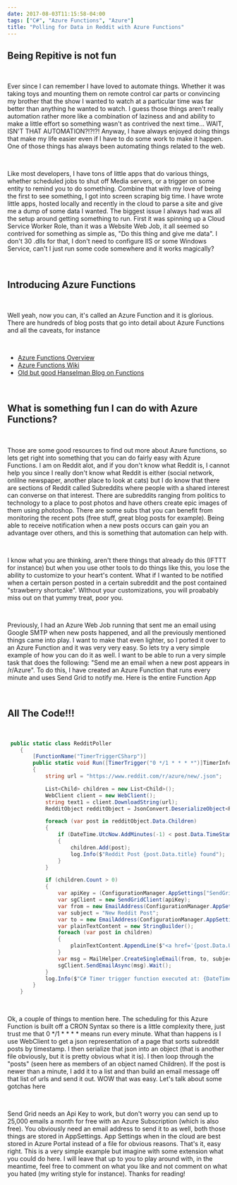 ```yaml
---
date: 2017-08-03T11:15:58-04:00
tags: ["C#", "Azure Functions", "Azure"]
title: "Polling for Data in Reddit with Azure Functions"
---
```


## Being Repitive is not fun

<br />

Ever since I can remember I have loved to automate things. Whether it was taking toys and mounting them on remote control car parts or convincing my brother that the show I wanted to watch at a particular time was far better than anything he wanted to watch. I guess those things aren't really automation rather more like a combination of laziness and and ability to make a little effort so something wasn't as contrived the next time... WAIT, ISN'T THAT AUTOMATION?!?!?! Anyway, I have always enjoyed doing things that make my life easier even if I have to do some work to make it happen. One of those things has always been automating things related to the web.

<br />

Like most developers, I have tons of little apps that do various things, whether scheduled jobs to shut off Media servers, or a trigger on some entity to remind you to do something. Combine that with my love of being the first to see something, I got into screen scraping big time. I have wrote little apps, hosted locally and recently in the cloud to parse a site and give me a dump of some data I wanted. The biggest issue I always had was all the setup around getting something to run. First it was spinning up a Cloud Service Worker Role, than it was a Website Web Job, it all seemed so contrived for something as simple as, "Do this thing and give me data". I don't 30 .dlls for that, I don't need to configure IIS or some Windows Service, can't I just run some code somewhere and it works magically?

<br />

## Introducing Azure Functions

<br />

Well yeah, now you can, it's called an Azure Function and it is glorious. There are hundreds of blog posts that go into detail about Azure Functions and all the caveats, for instance

<br />

- [Azure Functions Overview](https://docs.microsoft.com/en-us/azure/azure-functions/functions-overview)
- [Azure Functions Wiki](https://github.com/Azure/Azure-Functions/wiki)
- [Old but good Hanselman Blog on Functions](https://www.hanselman.com/blog/WhatIsServerlessComputingExploringAzureFunctions.aspx)

<br />

## What is something fun I can do with Azure Functions?

<br />

Those are some good resources to find out more about Azure functions, so lets get right into something that you can do fairly easy with Azure Functions. I am on Reddit alot, and if you don't know what Reddit is, I cannot help you since I really don't know what Reddit is either (social network, onlilne newspaper, another place to look at cats) but I do know that there are sections of Reddit called Subreddits where people with a shared interest can converse on that interest. There are subreddits ranging from politics to technology to a place to post photos and have others create epic images of them using photoshop. There are some subs that you can benefit from monitoring the recent pots (free stuff, great blog posts for example). Being able to receive notification when a new posts occurs can gain you an advantage over others, and this is something that automation can help with.

<br />

I know what you are thinking, aren't there things that already do this (IFTTT for instance) but when you use other tools to do things like this, you lose the ability to customize to your heart's content. What if I wanted to be notified when a certain person posted in a certain subreddit and the post contained "strawberry shortcake". WIthout your customizations, you will proabably miss out on that yummy treat, poor you.

<br />

Previously, I had an Azure Web Job running that sent me an email using Google SMTP when new posts happened, and all the previously mentioned things came into play. I want to make that even lighter, so I ported it over to an Azure Function and it was very very easy. So lets try a very simple example of how you can do it as well. I want to be able to run a very simple task that does the following: "Send me an email when a new post appears in /r/Azure". To do this, I have created an Azure Function that runs every minute and uses Send Grid to notify me. Here is the entire Function App

<br />

## All The Code!!!

<br />

```csharp
 public static class RedditPoller
    {
        [FunctionName("TimerTriggerCSharp")]
        public static void Run([TimerTrigger("0 */1 * * * *")]TimerInfo myTimer, TraceWriter log)
        {
            string url = "https://www.reddit.com/r/azure/new/.json";

            List<Child> children = new List<Child>();
            WebClient client = new WebClient();
            string text1 = client.DownloadString(url);
            RedditObject redditObject = JsonConvert.DeserializeObject<RedditObject>(text1);

            foreach (var post in redditObject.Data.Children)
            {
                if (DateTime.UtcNow.AddMinutes(-1) < post.Data.TimeStampDate)
                {
                    children.Add(post);
                    log.Info($"Reddit Post {post.Data.title} found");
                }
            }

            if (children.Count > 0)
            {
                var apiKey = (ConfigurationManager.AppSettings["SendGridApiKey"]);
                var sgClient = new SendGridClient(apiKey);
                var from = new EmailAddress(ConfigurationManager.AppSettings["EmailAddress"]);
                var subject = "New Reddit Post";
                var to = new EmailAddress(ConfigurationManager.AppSettings["EmailAddress"]);
                var plainTextContent = new StringBuilder();
                foreach (var post in children)
                {
                    plainTextContent.AppendLine($"<a href='{post.Data.Url}'>{post.Data.title}</a><br />");
                }
                var msg = MailHelper.CreateSingleEmail(from, to, subject, plainTextContent.ToString(), plainTextContent.ToString());
                sgClient.SendEmailAsync(msg).Wait();
            }
            log.Info($"C# Timer trigger function executed at: {DateTime.Now}");
        }
    }
```

<br />

Ok, a couple of things to mention here. The scheduling for this Azure Function is built off a CRON Syntax so there is a little complexity there, just trust me that 0 */1 * * * * means run every minute. What than happens is I use WebClient to get a json representation of a page that sorts subreddit posts by timestamp. I then serialize that json into an object (that is another file obviously, but it is pretty obvious what it is). I then loop through the "posts" (seen here as members of an object named Children). If the post is newer than a minute, I add it to a list and than build an email message off that list of urls and send it out. WOW that was easy. Let's talk about some gotchas here

<br />

Send Grid needs an Api Key to work, but don't worry you can send up to 25,000 emails a month for free with an Azure Subscription (which is also free). You obviously need an email address to send it to as well, both those things are stored in AppSettings. App Settings when in the cloud are best stored in Azure Portal instead of a file for obvious reasons. That's it, easy right. This is a very simple example but imagine with some extension what you could do here. I will leave that up to you to play around with, in the meantime, feel free to comment on what you like and not comment on what you hated (my writing style for instance). Thanks for reading!
